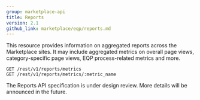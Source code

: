 ```yaml
---
group: marketplace-api
title: Reports
version: 2.1
github_link: marketplace/eqp/reports.md
---
```


This resource provides information on aggregated reports across the Marketplace sites. It may include aggregated metrics on overall page views, category-specific page views, EQP process-related metrics and more.

```
GET /rest/v1/reports/metrics
GET /rest/v1/reports/metrics/:metric_name
```


<div class="bs-callout bs-callout-info" markdown="1">
The Reports API specification is under design review. More details will be announced in the future.
</div>
